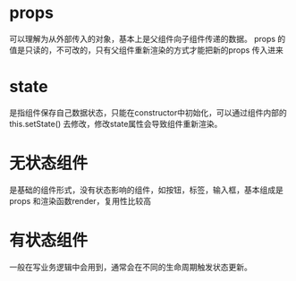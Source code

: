 # props 
可以理解为从外部传入的对象，基本上是父组件向子组件传递的数据。
props 的值是只读的，不可改的，只有父组件重新渲染的方式才能把新的props 传入进来

# state
是指组件保存自己数据状态，只能在constructor中初始化，可以通过组件内部的this.setState() 去修改，修改state属性会导致组件重新渲染。

# 无状态组件
是基础的组件形式，没有状态影响的组件，如按钮，标签，输入框，基本组成是props 和渲染函数render，复用性比较高

# 有状态组件
一般在写业务逻辑中会用到，通常会在不同的生命周期触发状态更新。
